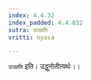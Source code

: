 ```yaml
---
index: 4.4.32
index_padded: 4.4.032
sutra: उञ्छति
vritti: nyasa

---
```

`उञ्छति` इति। उद्धुनोतीत्यर्थः।।